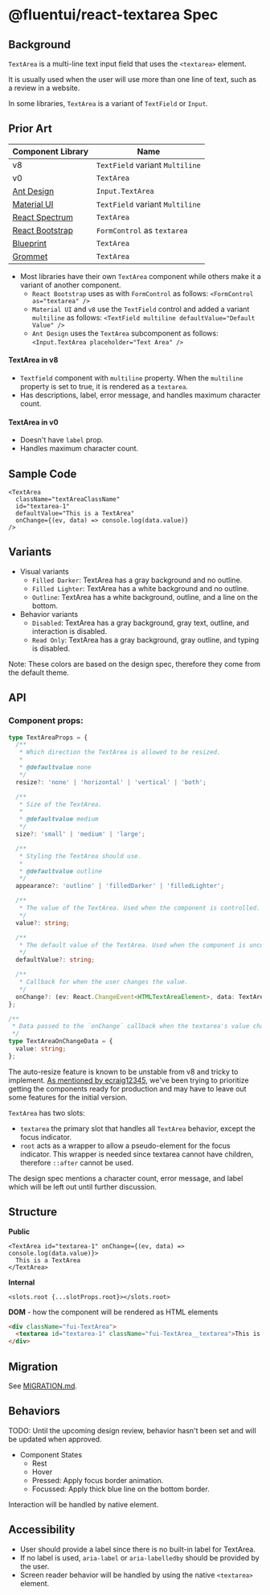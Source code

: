 # @fluentui/react-textarea Spec

## Background

`TextArea` is a multi-line text input field that uses the `<textarea>` element.

It is usually used when the user will use more than one line of text, such as a review in a website.

In some libraries, `TextArea` is a variant of `TextField` or `Input`.

## Prior Art

| Component Library                                                                | Name                            |
| -------------------------------------------------------------------------------- | ------------------------------- |
| v8                                                                               | `TextField` variant `Multiline` |
| v0                                                                               | `TextArea`                      |
| [Ant Design](https://ant.design/components/input/)                               | `Input.TextArea`                |
| [Material UI](https://v4.mui.com/components/text-fields/)                        | `TextField` variant `Multiline` |
| [React Spectrum](https://react-spectrum.adobe.com/react-spectrum/TextArea.html)  | `TextArea`                      |
| [React Bootstrap](https://react-bootstrap.github.io/forms/input-group/)          | `FormControl` as `textarea`     |
| [Blueprint](https://blueprintjs.com/docs/#core/components/text-inputs.text-area) | `TextArea`                      |
| [Grommet](https://v2.grommet.io/textarea)                                        | `TextArea`                      |

- Most libraries have their own `TextArea` component while others make it a variant of another component.
  - `React Bootstrap` uses as with `FormControl` as follows: `<FormControl as="textarea" />`
  - `Material UI` and `v8` use the `TextField` control and added a variant `multiline` as follows: `<TextField multiline defaultValue="Default Value" />`
  - `Ant Design` uses the `TextArea` subcomponent as follows: `<Input.TextArea placeholder="Text Area" />`

#### TextArea in v8

- `Textfield` component with `multiline` property. When the `multiline` property is set to true, it is rendered as a `textarea`.
- Has descriptions, label, error message, and handles maximum character count.

#### TextArea in v0

- Doesn't have `label` prop.
- Handles maximum character count.

## Sample Code

```tsx
<TextArea
  className="textAreaClassName"
  id="textarea-1"
  defaultValue="This is a TextArea"
  onChange={(ev, data) => console.log(data.value)}
/>
```

## Variants

- Visual variants
  - `Filled Darker`: TextArea has a gray background and no outline.
  - `Filled Lighter`: TextArea has a white background and no outline.
  - `Outline`: TextArea has a white background, outline, and a line on the bottom.
- Behavior variants
  - `Disabled`: TextArea has a gray background, gray text, outline, and interaction is disabled.
  - `Read Only`: TextArea has a gray background, gray outline, and typing is disabled.

Note: These colors are based on the design spec, therefore they come from the default theme.

## API

### Component props:

```ts
type TextAreaProps = {
  /**
   * Which direction the TextArea is allowed to be resized.
   *
   * @defaultvalue none
   */
  resize?: 'none' | 'horizontal' | 'vertical' | 'both';

  /**
   * Size of the TextArea.
   *
   * @defaultvalue medium
   */
  size?: 'small' | 'medium' | 'large';

  /**
   * Styling the TextArea should use.
   *
   * @defaultvalue outline
   */
  appearance?: 'outline' | 'filledDarker' | 'filledLighter';

  /**
   * The value of the TextArea. Used when the component is controlled.
   */
  value?: string;

  /**
   * The default value of the TextArea. Used when the component is uncontrolled.
   */
  defaultValue?: string;

  /**
   * Callback for when the user changes the value.
   */
  onChange?: (ev: React.ChangeEvent<HTMLTextAreaElement>, data: TextAreaOnChangeData) => void;
};

/**
 * Data passed to the `onChange` callback when the textarea's value changes.
 */
type TextAreaOnChangeData = {
  value: string;
};
```

The auto-resize feature is known to be unstable from v8 and tricky to implement. [As mentioned by ecraig12345](https://github.com/microsoft/fluentui/pull/21898#discussion_r816418917), we've been trying to prioritize getting the components ready for production and may have to leave out some features for the initial version.

`TextArea` has two slots:

- `textarea` the primary slot that handles all `TextArea` behavior, except the focus indicator.
- `root` acts as a wrapper to allow a pseudo-element for the focus indicator. This wrapper is needed since textarea cannot have children, therefore `::after` cannot be used.

The design spec mentions a character count, error message, and label which will be left out until further discussion.

## Structure

**Public**

```tsx
<TextArea id="textarea-1" onChange={(ev, data) => console.log(data.value)}>
  This is a TextArea
</TextArea>
```

**Internal**

```tsx
<slots.root {...slotProps.root}></slots.root>
```

**DOM** - how the component will be rendered as HTML elements

```html
<div className="fui-TextArea">
  <textarea id="textarea-1" className="fui-TextArea__textarea">This is a TextArea</textarea>
</div>
```

## Migration

See [MIGRATION.md](MIGRATION.md).

## Behaviors

TODO: Until the upcoming design review, behavior hasn't been set and will be updated when approved.

- Component States
  - Rest
  - Hover
  - Pressed: Apply focus border animation.
  - Focussed: Apply thick blue line on the bottom border.

Interaction will be handled by native element.

## Accessibility

- User should provide a label since there is no built-in label for TextArea.
- If no label is used, `aria-label` or `aria-labelledby` should be provided by the user.
- Screen reader behavior will be handled by using the native `<textarea>` element.
